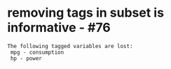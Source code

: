 # removing tags in subset is informative - #76

    The following tagged variables are lost:
     mpg - consumption
     hp - power

